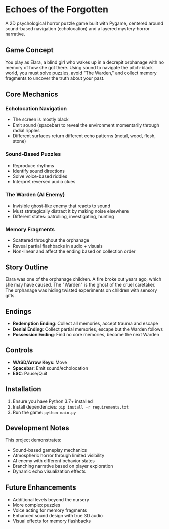 # Echoes of the Forgotten

A 2D psychological horror puzzle game built with Pygame, centered around sound-based navigation (echolocation) and a layered mystery-horror narrative.

## Game Concept

You play as Elara, a blind girl who wakes up in a decrepit orphanage with no memory of how she got there. Using sound to navigate the pitch-black world, you must solve puzzles, avoid "The Warden," and collect memory fragments to uncover the truth about your past.

## Core Mechanics

### Echolocation Navigation
- The screen is mostly black
- Emit sound (spacebar) to reveal the environment momentarily through radial ripples
- Different surfaces return different echo patterns (metal, wood, flesh, stone)

### Sound-Based Puzzles
- Reproduce rhythms
- Identify sound directions
- Solve voice-based riddles
- Interpret reversed audio clues

### The Warden (AI Enemy)
- Invisible ghost-like enemy that reacts to sound
- Must strategically distract it by making noise elsewhere
- Different states: patrolling, investigating, hunting

### Memory Fragments
- Scattered throughout the orphanage
- Reveal partial flashbacks in audio + visuals
- Non-linear and affect the ending based on collection order

## Story Outline

Elara was one of the orphanage children. A fire broke out years ago, which she may have caused. The "Warden" is the ghost of the cruel caretaker. The orphanage was hiding twisted experiments on children with sensory gifts.

## Endings

- **Redemption Ending**: Collect all memories, accept trauma and escape
- **Denial Ending**: Collect partial memories, escape but the Warden follows
- **Possession Ending**: Find no core memories, become the next Warden

## Controls

- **WASD/Arrow Keys**: Move
- **Spacebar**: Emit sound/echolocation
- **ESC**: Pause/Quit

## Installation

1. Ensure you have Python 3.7+ installed
2. Install dependencies: `pip install -r requirements.txt`
3. Run the game: `python main.py`

## Development Notes

This project demonstrates:
- Sound-based gameplay mechanics
- Atmospheric horror through limited visibility
- AI enemy with different behavior states
- Branching narrative based on player exploration
- Dynamic echo visualization effects

## Future Enhancements

- Additional levels beyond the nursery
- More complex puzzles
- Voice acting for memory fragments
- Enhanced sound design with true 3D audio
- Visual effects for memory flashbacks